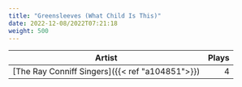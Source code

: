 ```yaml
---
title: "Greensleeves (What Child Is This)"
date: 2022-12-08/2022T07:21:18
weight: 500
---
```




 Artist | Plays 
----- | -----:
[The Ray Conniff Singers]({{< ref "a104851">}}) | 4
